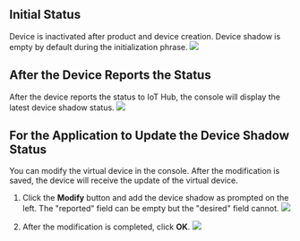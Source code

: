 [//]: # (chinagitpath:XXXXX)

## Initial Status

Device is inactivated after product and device creation. Device shadow is empty by default during the initialization phrase.
![](https://main.qcloudimg.com/raw/9d7d95caee2acf410a77a916ffdc4f63.png)
 
## After the Device Reports the Status

After the device reports the status to IoT Hub, the console will display the latest device shadow status.
![](https://main.qcloudimg.com/raw/dd9af45b66282cfbb02cc7b50d76faf0.png)
 
## For the Application to Update the Device Shadow Status
You can modify the virtual device in the console. After the modification is saved, the device will receive the update of the virtual device.
1. Click the **Modify** button and add the device shadow as prompted on the left. The "reported" field can be empty but the "desired" field cannot.
![](https://main.qcloudimg.com/raw/f7594247bff8337dc737e865e4d47e13.png)

2. After the modification is completed, click **OK**.
![](https://main.qcloudimg.com/raw/562c235f2bcb274c939262e3ed4f411d.png)

